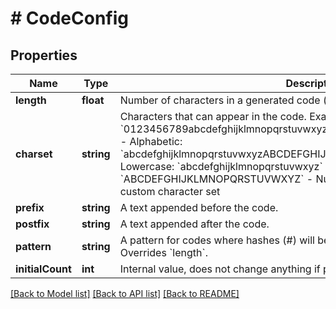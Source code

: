 # # CodeConfig

## Properties

Name | Type | Description | Notes
------------ | ------------- | ------------- | -------------
**length** | **float** | Number of characters in a generated code (excluding prefix and postfix). | [optional]
**charset** | **string** | Characters that can appear in the code.    Examples:  - Alphanumeric: &#x60;0123456789abcdefghijklmnopqrstuvwxyzABCDEFGHIJKLMNOPQRSTUVWXYZ&#x60;  - Alphabetic: &#x60;abcdefghijklmnopqrstuvwxyzABCDEFGHIJKLMNOPQRSTUVWXYZ&#x60;  - Alphabetic Lowercase: &#x60;abcdefghijklmnopqrstuvwxyz&#x60;  - Alphabetic Uppercase: &#x60;ABCDEFGHIJKLMNOPQRSTUVWXYZ&#x60;  - Numbers: &#x60;0123456789&#x60;   - Custom: a custom character set | [optional]
**prefix** | **string** | A text appended before the code. | [optional]
**postfix** | **string** | A text appended after the code. | [optional]
**pattern** | **string** | A pattern for codes where hashes (#) will be replaced with random characters. Overrides &#x60;length&#x60;. | [optional]
**initialCount** | **int** | Internal value, does not change anything if provided. | [optional]

[[Back to Model list]](../../README.md#models) [[Back to API list]](../../README.md#endpoints) [[Back to README]](../../README.md)
